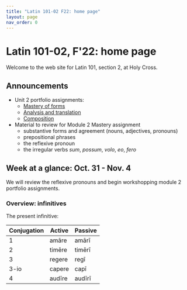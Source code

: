 ```yaml
---
title: "Latin 101-02 F22: home page"
layout: page
nav_order: 0
---
```



# Latin 101-02, F'22: home page

Welcome to the web site for Latin 101, section 2, at Holy Cross.

## Announcements


- Unit 2 portfolio assignments:
    - [Mastery of forms](./assignments/unit2/mastery/)
    - [Analysis and translation](./assignments/unit2/reading/)
    - [Composition](./assignments/unit2/composition/)
- Material to review for Module 2 Mastery assignment
    - substantive forms and agreement (nouns, adjectives, pronouns)
    - prepositional phrases
    - the reflexive pronoun
    - the irregular verbs *sum*, *possum*, *volo*, *eo*, *fero*

## Week at a glance: Oct. 31 - Nov. 4

We will review the reflexive pronouns and begin workshopping module 2 portfolio assignments.


### Overview: infinitives

The present infinitive:


| Conjugation | Active | Passive | 
| --- | --- | --- |
| 1 | amāre | amārī |
| 2 | timēre | timērī |
| 3 | regere| regī |
| 3-io | capere | capī |
| 4 | audīre | audīrī |

